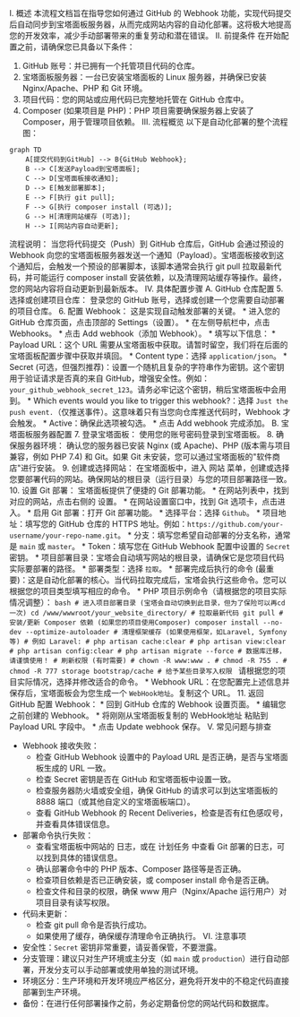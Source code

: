 I. 概述
本流程文档旨在指导您如何通过 GitHub 的 Webhook 功能，实现代码提交后自动同步到宝塔面板服务器，从而完成网站内容的自动化部署。这将极大地提高您的开发效率，减少手动部署带来的重复劳动和潜在错误。
II. 前提条件
在开始配置之前，请确保您已具备以下条件：
1.  GitHub 账号：并已拥有一个托管项目代码的仓库。
2.  宝塔面板服务器：一台已安装宝塔面板的 Linux 服务器，并确保已安装 Nginx/Apache、PHP 和 Git 环境。
3.  项目代码：您的网站或应用代码已完整地托管在 GitHub 仓库中。
4.  Composer (如果项目是 PHP)：PHP 项目需要确保服务器上安装了 Composer，用于管理项目依赖。
III. 流程概览
以下是自动化部署的整个流程图：
```mermaid
graph TD
    A[提交代码到GitHub] --> B{GitHub Webhook};
    B --> C[发送Payload到宝塔面板];
    C --> D[宝塔面板接收通知];
    D --> E[触发部署脚本];
    E --> F[执行 git pull];
    F --> G[执行 composer install (可选)];
    G --> H[清理网站缓存 (可选)];
    H --> I[网站内容自动更新];
```
流程说明：
当您将代码提交（Push）到 GitHub 仓库后，GitHub 会通过预设的 Webhook 向您的宝塔面板服务器发送一个通知（Payload）。宝塔面板接收到这个通知后，会触发一个预设的部署脚本，该脚本通常会执行 git pull 拉取最新代码，并可能运行 composer install 安装依赖，以及清理网站缓存等操作。最终，您的网站内容将自动更新到最新版本。
IV. 具体配置步骤
A. GitHub 仓库配置
5.  选择或创建项目仓库：
    登录您的 GitHub 账号，选择或创建一个您需要自动部署的项目仓库。
6.  配置 Webhook：
    这是实现自动触发部署的关键。
    *   进入您的 GitHub 仓库页面，点击顶部的 Settings（设置）。
    *   在左侧导航栏中，点击 Webhooks。
    *   点击 Add webhook（添加 Webhook）。
    *   填写以下信息：
        *   Payload URL：这个 URL 需要从宝塔面板中获取。请暂时留空，我们将在后面的宝塔面板配置步骤中获取并填回。
        *   Content type：选择 `application/json`。
        *   Secret (可选，但强烈推荐)：设置一个随机且复杂的字符串作为密钥。这个密钥用于验证请求是否真的来自 GitHub，增强安全性。例如：`your_github_webhook_secret_123`。请务必牢记这个密钥，稍后宝塔面板中会用到。
        *   Which events would you like to trigger this webhook?：选择 `Just the push event.`（仅推送事件）。这意味着只有当您向仓库推送代码时，Webhook 才会触发。
        *   Active：确保此选项被勾选。
    *   点击 Add webhook 完成添加。
B. 宝塔面板服务器配置
7.  登录宝塔面板：
    使用您的账号密码登录到宝塔面板。
8.  确保服务器环境：
    确认您的服务器已安装 Nginx (或 Apache)、PHP (版本需与项目兼容，例如 PHP 7.4) 和 Git。如果 Git 未安装，您可以通过宝塔面板的"软件商店"进行安装。
9.  创建或选择网站：
    在宝塔面板中，进入 网站 菜单，创建或选择您要部署代码的网站。确保网站的根目录（运行目录）与您的项目部署路径一致。
10.  设置 Git 部署：
    宝塔面板提供了便捷的 Git 部署功能。
    *   在网站列表中，找到对应的网站，点击右侧的 设置。
    *   在网站设置窗口中，找到 Git 选项卡，点击进入。
    *   启用 Git 部署：打开 Git 部署功能。
    *   选择平台：选择 `Github`。
    *   项目地址：填写您的 GitHub 仓库的 HTTPS 地址。例如：`https://github.com/your-username/your-repo-name.git`。
    *   分支：填写您希望自动部署的分支名称，通常是 `main` 或 `master`。
    *   Token：填写您在 GitHub Webhook 配置中设置的 `Secret` 密钥。
    *   项目部署目录：宝塔会自动填写网站的根目录，请确保它是您项目代码实际要部署的路径。
    *   部署类型：选择 `拉取`。
    *   部署完成后执行的命令 (最重要)：这是自动化部署的核心。当代码拉取完成后，宝塔会执行这些命令。您可以根据您的项目类型填写相应的命令。
        *   PHP 项目示例命令（请根据您的项目实际情况调整）：
            ```bash
            # 进入项目部署目录 (宝塔会自动切换到此目录，但为了保险可以再cd一次)
            cd /www/wwwroot/your_website_directory/
            # 拉取最新代码
            git pull
            # 安装/更新 Composer 依赖 (如果您的项目使用Composer)
            composer install --no-dev --optimize-autoloader
            # 清理框架缓存 (如果使用框架，如Laravel, Symfony等)
            # 例如 Laravel:
            # php artisan cache:clear
            # php artisan view:clear
            # php artisan config:clear
            # php artisan migrate --force # 数据库迁移，请谨慎使用！
            # 刷新权限 (有时需要)
            # chown -R www:www .
            # chmod -R 755 .
            # chmod -R 777 storage bootstrap/cache # 给予某些目录写入权限
            ```
            请根据您的项目实际情况，选择并修改适合的命令。
    *   Webhook URL：在您配置完上述信息并保存后，宝塔面板会为您生成一个 `WebHook地址`。复制这个 URL。
11.  返回 GitHub 配置 Webhook：
    *   回到 GitHub 仓库的 Webhook 设置页面。
    *   编辑您之前创建的 Webhook。
    *   将刚刚从宝塔面板复制的 WebHook地址 粘贴到 Payload URL 字段中。
    *   点击 Update webhook 保存。
V. 常见问题与排查
-   Webhook 接收失败：
    *   检查 GitHub Webhook 设置中的 Payload URL 是否正确，是否与宝塔面板生成的 URL 一致。
    *   检查 Secret 密钥是否在 GitHub 和宝塔面板中设置一致。
    *   检查服务器防火墙或安全组，确保 GitHub 的请求可以到达宝塔面板的 8888 端口（或其他自定义的宝塔面板端口）。
    *   查看 GitHub Webhook 的 Recent Deliveries，检查是否有红色感叹号，并查看具体错误信息。
-   部署命令执行失败：
    *   查看宝塔面板中网站的 日志，或在 计划任务 中查看 Git 部署的日志，可以找到具体的错误信息。
    *   确认部署命令中的 PHP 版本、Composer 路径等是否正确。
    *   检查项目依赖是否已正确安装，或 composer install 命令是否正确。
    *   检查文件和目录的权限，确保 www 用户（Nginx/Apache 运行用户）对项目目录有读写权限。
-   代码未更新：
    *   检查 git pull 命令是否执行成功。
    *   如果使用了缓存，确保缓存清理命令正确执行。
VI. 注意事项
-   安全性：`Secret` 密钥非常重要，请妥善保管，不要泄露。
-   分支管理：建议只对生产环境或主分支（如 `main` 或 `production`）进行自动部署，开发分支可以手动部署或使用单独的测试环境。
-   环境区分：生产环境和开发环境应严格区分，避免将开发中的不稳定代码直接部署到生产环境。
-   备份：在进行任何部署操作之前，务必定期备份您的网站代码和数据库。 